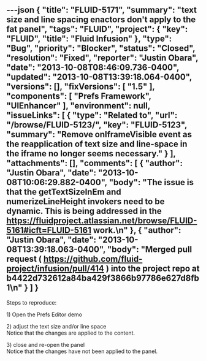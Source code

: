 ---json
{
  "title": "FLUID-5171",
  "summary": "text size and line spacing enactors don't apply to the fat panel",
  "tags": "FLUID",
  "project": {
    "key": "FLUID",
    "title": "Fluid Infusion"
  },
  "type": "Bug",
  "priority": "Blocker",
  "status": "Closed",
  "resolution": "Fixed",
  "reporter": "Justin Obara",
  "date": "2013-10-08T08:46:09.736-0400",
  "updated": "2013-10-08T13:39:18.064-0400",
  "versions": [],
  "fixVersions": [
    "1.5"
  ],
  "components": [
    "Prefs Framework",
    "UIEnhancer"
  ],
  "environment": null,
  "issueLinks": [
    {
      "type": "Related to",
      "url": "/browse/FLUID-5123/",
      "key": "FLUID-5123",
      "summary": "Remove onIframeVisible event as the reapplication of text size and line-space in the iframe no longer seems necessary."
    }
  ],
  "attachments": [],
  "comments": [
    {
      "author": "Justin Obara",
      "date": "2013-10-08T10:06:29.882-0400",
      "body": "The issue is that the getTextSizeInEm and numerizeLineHeight invokers need to be dynamic. This is being addressed in the <https://fluidproject.atlassian.net/browse/FLUID-5161#icft=FLUID-5161> work.\n"
    },
    {
      "author": "Justin Obara",
      "date": "2013-10-08T13:39:18.063-0400",
      "body": "Merged pull request ( <https://github.com/fluid-project/infusion/pull/414> ) into the project repo at b4422d732612a84ba429f3866b97786e627d8fb1\n"
    }
  ]
}
---
Steps to reproduce:

1\) Open the Prefs Editor demo

2\) adjust the text size and/or line space\
Notice that the changes are applied to the content.

3\) close and re-open the panel\
Notice that the changes have not been applied to the panel.

        